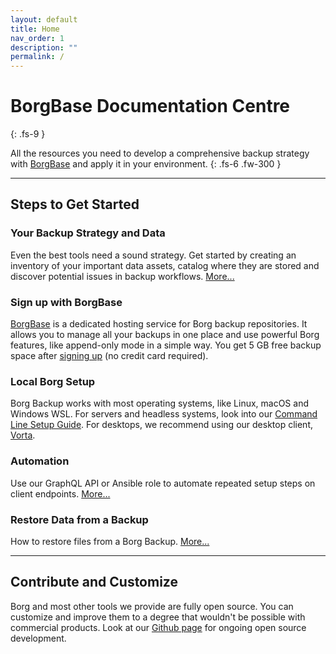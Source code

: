 ```yaml
---
layout: default
title: Home
nav_order: 1
description: ""
permalink: /
---
```


# BorgBase Documentation Centre
{: .fs-9 }

All the resources you need to develop a comprehensive backup strategy with [BorgBase](https://www.borgbase.com) and apply it in your environment.
{: .fs-6 .fw-300 }

---

## Steps to Get Started

### Your Backup Strategy and Data
Even the best tools need a sound strategy. Get started by creating an inventory of your important data assets, catalog where they are stored and discover potential issues in backup workflows. [More...](strategy)

### Sign up with BorgBase
[BorgBase](https://www.borgbase.com) is a dedicated hosting service for Borg backup repositories. It allows you to manage all your backups in one place and use powerful Borg features, like append-only mode in a simple way. You get 5 GB free backup space after [signing up](https://www.borgbase.com/register) (no credit card required).

### Local Borg Setup
Borg Backup works with most operating systems, like Linux, macOS and Windows WSL. For servers and headless systems, look into our [Command Line Setup Guide](setup/cli). For desktops, we recommend using our desktop client, [Vorta](setup/vorta).

### Automation
Use our GraphQL API or Ansible role to automate repeated setup steps on client endpoints. [More...](automation)

### Restore Data from a Backup
How to restore files from a Borg Backup. [More...](restore)

---

## Contribute and Customize

Borg and most other tools we provide are fully open source. You can customize and improve them to a degree that wouldn't be possible with commercial products. Look at our [Github page](https://github.com/borgbase) for ongoing open source development.